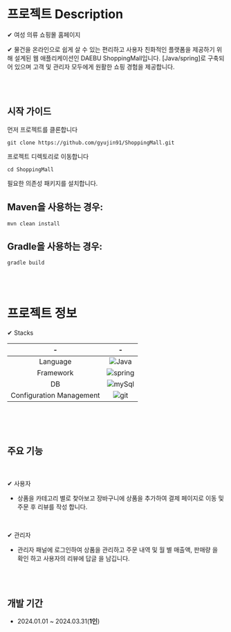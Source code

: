 <!--Heading -->
# 프로젝트 Description

✔ 여성 의류 쇼핑몰 홈페이지  <br>

✔ 물건을 온라인으로 쉽게 살 수 있는 편리하고 사용자 친화적인 플랫폼을 제공하기 위해 설계된 웹 애플리케이션인 DAEBU ShoppingMall입니다. [Java/spring]로 구축되어 있으며 고객 및 관리자 모두에게 원활한 쇼핑 경험을 제공합니다.

<br><br>
## 시작 가이드
먼저 프로젝트를 클론합니다
```
git clone https://github.com/gyujin91/ShoppingMall.git
```

프로젝트 디렉토리로 이동합니다
```
cd ShoppingMall
```

필요한 의존성 패키지를 설치합니다. 
## Maven을 사용하는 경우:
```
mvn clean install
```

## Gradle을 사용하는 경우:
```
gradle build
```


<br><br>
# 프로젝트 정보
✔ Stacks  <br>

<!-- Table -->
|-|-|
|:--:|:--:|
Language | ![Java](https://img.shields.io/badge/Java-ED8B00?style=for-the-badge&logo=openjdk&logoColor=white)
Framework | ![spring](https://img.shields.io/badge/Spring-6DB33F?style=for-the-badge&logo=spring&logoColor=white)
DB | ![mySql](https://img.shields.io/badge/MySQL-00000F?style=for-the-badge&logo=mysql&logoColor=white)
Configuration Management | ![git](https://img.shields.io/badge/GitHub-100000?style=for-the-badge&logo=github&logoColor=white)

<br><br>
   
## 주요 기능
<br><br>
✔ 사용자  
* 상품을 카테고리 별로 찾아보고 장바구니에 상품을 추가하여 결제 페이지로 이동 및 주문 후 리뷰를 작성 합니다.
<br>

✔ 관리자
<br>
*  관리자 패널에 로그인하여 상품을 관리하고 주문 내역 및 월 별 매출액, 판매량 을 확인 하고 사용자의 리뷰에 답글 을 남깁니다.

<br><br>
## 개발 기간
* 2024.01.01 ~ 2024.03.31(**1인**)

